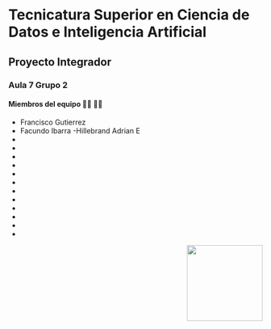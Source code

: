 
# Tecnicatura Superior en Ciencia de Datos e Inteligencia Artificial

## Proyecto Integrador

### Aula 7 Grupo 2
#### Miembros del equipo :man_technologist: :woman_technologist:

- Francisco Gutierrez
- Facundo Ibarra
-Hillebrand Adrian E
-
-
-
-
-
-
-
-
-
-
-
-

<img align="right" width="" height="150" src="https://drive.google.com/uc?export=view&id=19GuUwmNGO2tiDxQCsN5BJCx-qnw7mErQ">
